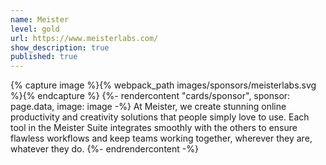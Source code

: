 ```yaml
---
name: Meister
level: gold
url: https://www.meisterlabs.com/
show_description: true
published: true
---
```


{% capture image %}{% webpack_path images/sponsors/meisterlabs.svg %}{% endcapture %}
{%- rendercontent "cards/sponsor", sponsor: page.data, image: image -%}
At Meister, we create stunning online productivity and creativity solutions that people simply love to use. Each tool in the Meister Suite integrates smoothly with the others to ensure flawless workflows and keep teams working together, wherever they are, whatever they do.
{%- endrendercontent -%}
